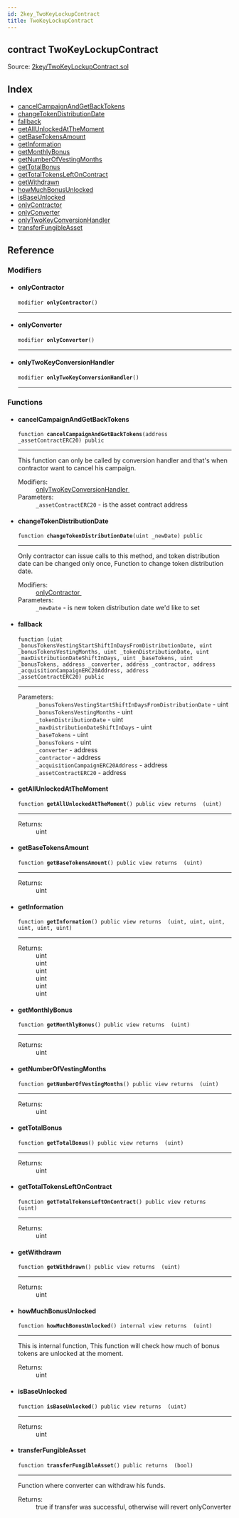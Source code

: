 ```yaml
---
id: 2key_TwoKeyLockupContract
title: TwoKeyLockupContract
---
```


<div class="contract-doc"><div class="contract"><h2 class="contract-header"><span class="contract-kind">contract</span> TwoKeyLockupContract</h2><div class="source">Source: <a href="git+https://github.com/2keynet/web3-alpha/blob/v0.0.3/contracts/2key/TwoKeyLockupContract.sol" target="_blank">2key/TwoKeyLockupContract.sol</a></div></div><div class="index"><h2>Index</h2><ul><li><a href="2key_TwoKeyLockupContract.html#cancelCampaignAndGetBackTokens">cancelCampaignAndGetBackTokens</a></li><li><a href="2key_TwoKeyLockupContract.html#changeTokenDistributionDate">changeTokenDistributionDate</a></li><li><a href="2key_TwoKeyLockupContract.html#">fallback</a></li><li><a href="2key_TwoKeyLockupContract.html#getAllUnlockedAtTheMoment">getAllUnlockedAtTheMoment</a></li><li><a href="2key_TwoKeyLockupContract.html#getBaseTokensAmount">getBaseTokensAmount</a></li><li><a href="2key_TwoKeyLockupContract.html#getInformation">getInformation</a></li><li><a href="2key_TwoKeyLockupContract.html#getMonthlyBonus">getMonthlyBonus</a></li><li><a href="2key_TwoKeyLockupContract.html#getNumberOfVestingMonths">getNumberOfVestingMonths</a></li><li><a href="2key_TwoKeyLockupContract.html#getTotalBonus">getTotalBonus</a></li><li><a href="2key_TwoKeyLockupContract.html#getTotalTokensLeftOnContract">getTotalTokensLeftOnContract</a></li><li><a href="2key_TwoKeyLockupContract.html#getWithdrawn">getWithdrawn</a></li><li><a href="2key_TwoKeyLockupContract.html#howMuchBonusUnlocked">howMuchBonusUnlocked</a></li><li><a href="2key_TwoKeyLockupContract.html#isBaseUnlocked">isBaseUnlocked</a></li><li><a href="2key_TwoKeyLockupContract.html#onlyContractor">onlyContractor</a></li><li><a href="2key_TwoKeyLockupContract.html#onlyConverter">onlyConverter</a></li><li><a href="2key_TwoKeyLockupContract.html#onlyTwoKeyConversionHandler">onlyTwoKeyConversionHandler</a></li><li><a href="2key_TwoKeyLockupContract.html#transferFungibleAsset">transferFungibleAsset</a></li></ul></div><div class="reference"><h2>Reference</h2><div class="modifiers"><h3>Modifiers</h3><ul><li><div class="item modifier"><span id="onlyContractor" class="anchor-marker"></span><h4 class="name">onlyContractor</h4><div class="body"><code class="signature">modifier <strong>onlyContractor</strong><span>() </span></code><hr/></div></div></li><li><div class="item modifier"><span id="onlyConverter" class="anchor-marker"></span><h4 class="name">onlyConverter</h4><div class="body"><code class="signature">modifier <strong>onlyConverter</strong><span>() </span></code><hr/></div></div></li><li><div class="item modifier"><span id="onlyTwoKeyConversionHandler" class="anchor-marker"></span><h4 class="name">onlyTwoKeyConversionHandler</h4><div class="body"><code class="signature">modifier <strong>onlyTwoKeyConversionHandler</strong><span>() </span></code><hr/></div></div></li></ul></div><div class="functions"><h3>Functions</h3><ul><li><div class="item function"><span id="cancelCampaignAndGetBackTokens" class="anchor-marker"></span><h4 class="name">cancelCampaignAndGetBackTokens</h4><div class="body"><code class="signature">function <strong>cancelCampaignAndGetBackTokens</strong><span>(address _assetContractERC20) </span><span>public </span></code><hr/><div class="description"><p>This function can only be called by conversion handler and that&#x27;s when contractor want to cancel his campaign.</p></div><dl><dt><span class="label-modifiers">Modifiers:</span></dt><dd><a href="2key_TwoKeyLockupContract.html#onlyTwoKeyConversionHandler">onlyTwoKeyConversionHandler </a></dd><dt><span class="label-parameters">Parameters:</span></dt><dd><div><code>_assetContractERC20</code> - is the asset contract address</div></dd></dl></div></div></li><li><div class="item function"><span id="changeTokenDistributionDate" class="anchor-marker"></span><h4 class="name">changeTokenDistributionDate</h4><div class="body"><code class="signature">function <strong>changeTokenDistributionDate</strong><span>(uint _newDate) </span><span>public </span></code><hr/><div class="description"><p>Only contractor can issue calls to this method, and token distribution date can be changed only once, Function to change token distribution date.</p></div><dl><dt><span class="label-modifiers">Modifiers:</span></dt><dd><a href="2key_TwoKeyLockupContract.html#onlyContractor">onlyContractor </a></dd><dt><span class="label-parameters">Parameters:</span></dt><dd><div><code>_newDate</code> - is new token distribution date we&#x27;d like to set</div></dd></dl></div></div></li><li><div class="item function"><span id="fallback" class="anchor-marker"></span><h4 class="name">fallback</h4><div class="body"><code class="signature">function <strong></strong><span>(uint _bonusTokensVestingStartShiftInDaysFromDistributionDate, uint _bonusTokensVestingMonths, uint _tokenDistributionDate, uint _maxDistributionDateShiftInDays, uint _baseTokens, uint _bonusTokens, address _converter, address _contractor, address _acquisitionCampaignERC20Address, address _assetContractERC20) </span><span>public </span></code><hr/><dl><dt><span class="label-parameters">Parameters:</span></dt><dd><div><code>_bonusTokensVestingStartShiftInDaysFromDistributionDate</code> - uint</div><div><code>_bonusTokensVestingMonths</code> - uint</div><div><code>_tokenDistributionDate</code> - uint</div><div><code>_maxDistributionDateShiftInDays</code> - uint</div><div><code>_baseTokens</code> - uint</div><div><code>_bonusTokens</code> - uint</div><div><code>_converter</code> - address</div><div><code>_contractor</code> - address</div><div><code>_acquisitionCampaignERC20Address</code> - address</div><div><code>_assetContractERC20</code> - address</div></dd></dl></div></div></li><li><div class="item function"><span id="getAllUnlockedAtTheMoment" class="anchor-marker"></span><h4 class="name">getAllUnlockedAtTheMoment</h4><div class="body"><code class="signature">function <strong>getAllUnlockedAtTheMoment</strong><span>() </span><span>public </span><span>view </span><span>returns  (uint) </span></code><hr/><dl><dt><span class="label-return">Returns:</span></dt><dd>uint</dd></dl></div></div></li><li><div class="item function"><span id="getBaseTokensAmount" class="anchor-marker"></span><h4 class="name">getBaseTokensAmount</h4><div class="body"><code class="signature">function <strong>getBaseTokensAmount</strong><span>() </span><span>public </span><span>view </span><span>returns  (uint) </span></code><hr/><dl><dt><span class="label-return">Returns:</span></dt><dd>uint</dd></dl></div></div></li><li><div class="item function"><span id="getInformation" class="anchor-marker"></span><h4 class="name">getInformation</h4><div class="body"><code class="signature">function <strong>getInformation</strong><span>() </span><span>public </span><span>view </span><span>returns  (uint, uint, uint, uint, uint, uint) </span></code><hr/><dl><dt><span class="label-return">Returns:</span></dt><dd>uint</dd><dd>uint</dd><dd>uint</dd><dd>uint</dd><dd>uint</dd><dd>uint</dd></dl></div></div></li><li><div class="item function"><span id="getMonthlyBonus" class="anchor-marker"></span><h4 class="name">getMonthlyBonus</h4><div class="body"><code class="signature">function <strong>getMonthlyBonus</strong><span>() </span><span>public </span><span>view </span><span>returns  (uint) </span></code><hr/><dl><dt><span class="label-return">Returns:</span></dt><dd>uint</dd></dl></div></div></li><li><div class="item function"><span id="getNumberOfVestingMonths" class="anchor-marker"></span><h4 class="name">getNumberOfVestingMonths</h4><div class="body"><code class="signature">function <strong>getNumberOfVestingMonths</strong><span>() </span><span>public </span><span>view </span><span>returns  (uint) </span></code><hr/><dl><dt><span class="label-return">Returns:</span></dt><dd>uint</dd></dl></div></div></li><li><div class="item function"><span id="getTotalBonus" class="anchor-marker"></span><h4 class="name">getTotalBonus</h4><div class="body"><code class="signature">function <strong>getTotalBonus</strong><span>() </span><span>public </span><span>view </span><span>returns  (uint) </span></code><hr/><dl><dt><span class="label-return">Returns:</span></dt><dd>uint</dd></dl></div></div></li><li><div class="item function"><span id="getTotalTokensLeftOnContract" class="anchor-marker"></span><h4 class="name">getTotalTokensLeftOnContract</h4><div class="body"><code class="signature">function <strong>getTotalTokensLeftOnContract</strong><span>() </span><span>public </span><span>view </span><span>returns  (uint) </span></code><hr/><dl><dt><span class="label-return">Returns:</span></dt><dd>uint</dd></dl></div></div></li><li><div class="item function"><span id="getWithdrawn" class="anchor-marker"></span><h4 class="name">getWithdrawn</h4><div class="body"><code class="signature">function <strong>getWithdrawn</strong><span>() </span><span>public </span><span>view </span><span>returns  (uint) </span></code><hr/><dl><dt><span class="label-return">Returns:</span></dt><dd>uint</dd></dl></div></div></li><li><div class="item function"><span id="howMuchBonusUnlocked" class="anchor-marker"></span><h4 class="name">howMuchBonusUnlocked</h4><div class="body"><code class="signature">function <strong>howMuchBonusUnlocked</strong><span>() </span><span>internal </span><span>view </span><span>returns  (uint) </span></code><hr/><div class="description"><p>This is internal function, This function will check how much of bonus tokens are unlocked at the moment.</p></div><dl><dt><span class="label-return">Returns:</span></dt><dd>uint</dd></dl></div></div></li><li><div class="item function"><span id="isBaseUnlocked" class="anchor-marker"></span><h4 class="name">isBaseUnlocked</h4><div class="body"><code class="signature">function <strong>isBaseUnlocked</strong><span>() </span><span>public </span><span>view </span><span>returns  (uint) </span></code><hr/><dl><dt><span class="label-return">Returns:</span></dt><dd>uint</dd></dl></div></div></li><li><div class="item function"><span id="transferFungibleAsset" class="anchor-marker"></span><h4 class="name">transferFungibleAsset</h4><div class="body"><code class="signature">function <strong>transferFungibleAsset</strong><span>() </span><span>public </span><span>returns  (bool) </span></code><hr/><div class="description"><p>Function where converter can withdraw his funds.</p></div><dl><dt><span class="label-return">Returns:</span></dt><dd>true if transfer was successful, otherwise will revert onlyConverter</dd></dl></div></div></li></ul></div></div></div>
